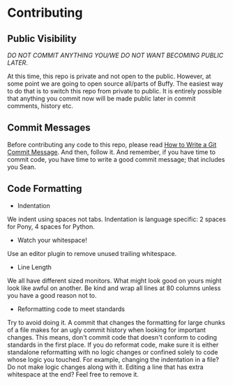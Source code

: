 # Contributing

## Public Visibility

*DO NOT COMMIT ANYTHING YOU/WE DO NOT WANT BECOMING PUBLIC LATER*.

At this time, this repo is private and not open to the public. However, at some
point we are going to open source all/parts of Buffy. The easiest way to do that
is to switch this repo from private to public. It is entirely possible that
anything you commit now will be made public later in commit comments, history
etc. 

## Commit Messages

Before contributing any code to this repo, please read 
[How to Write a Git Commit Message](http://chris.beams.io/posts/git-commit/).
And then, follow it. And remember, if you have time to commit code, you have
time to write a good commit message; that includes you Sean.

## Code Formatting

* Indentation

We indent using spaces not tabs. Indentation is language specific: 2 spaces for
Pony, 4 spaces for Python.

* Watch your whitespace!

Use an editor plugin to remove unused trailing whitespace.

* Line Length

We all have different sized monitors. What might look good on yours might look
like awful on another. Be kind and wrap all lines at 80 columns unless you
have a good reason not to.

* Reformatting code to meet standards

Try to avoid doing it. A commit that changes the formatting for large chunks of
a file makes for an ugly commit history when looking for important changes. This
means, don't commit code that doesn't conform to coding standards in the first
place. If you do reformat code, make sure it is either standalone reformatting
with no logic changes or confined solely to code whose logic you touched. For
example, changing the indentation in a file? Do not make logic changes along
with it. Editing a line that has extra whitespace at the end? Feel free to
remove it.
